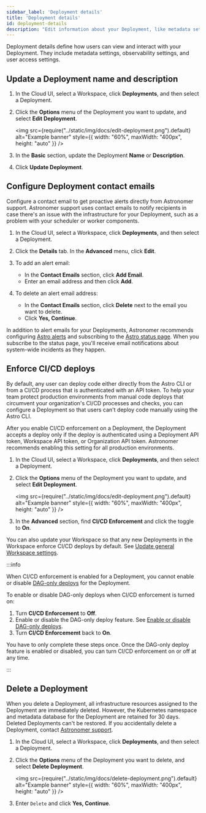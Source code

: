 ```yaml
---
sidebar_label: 'Deployment details'
title: 'Deployment details'
id: deployment-details
description: "Edit information about your Deployment, like metadata settings, observability settings, and user access settings."
---
```


Deployment details define how users can view and interact with your Deployment. They include metadata settings, observability settings, and user access settings.

## Update a Deployment name and description

1. In the Cloud UI, select a Workspace, click **Deployments**, and then select a Deployment.

2. Click the **Options** menu of the Deployment you want to update, and select **Edit Deployment**.

    <img src={require("../static/img/docs/edit-deployment.png").default} alt="Example banner" style={{ width: "60%", maxWidth: "400px", height: "auto" }} />

3. In the **Basic** section, update the Deployment **Name** or **Description**.

4. Click **Update Deployment**.

## Configure Deployment contact emails

Configure a contact email to get proactive alerts directly from Astronomer support. Astronomer support uses contact emails to notify recipients in case there's an issue with the infrastructure for your Deployment, such as a problem with your scheduler or worker components.

1. In the Cloud UI, select a Workspace, click **Deployments**, and then select a Deployment.

2. Click the **Details** tab. In the **Advanced** menu, click **Edit**.

3. To add an alert email:
    - In the **Contact Emails** section, click **Add Email**.
    - Enter an email address and then click **Add**.

4. To delete an alert email address:
    - In the **Contact Emails** section, click **Delete** next to the email you want to delete.
    - Click **Yes, Continue**.

In addition to alert emails for your Deployments, Astronomer recommends configuring [Astro alerts](alerts.md) and subscribing to the [Astro status page](https://status.astronomer.io). When you subscribe to the status page, you'll receive email notifications about system-wide incidents as they happen.

## Enforce CI/CD deploys

By default, any user can deploy code either directly from the Astro CLI or from a CI/CD process that is authenticated with an API token. To help your team protect production environments from manual code deploys that circumvent your organization's CI/CD processes and checks, you can configure a Deployment so that users can't deploy code manually using the Astro CLI. 

After you enable CI/CD enforcement on a Deployment, the Deployment accepts a deploy only if the deploy is authenticated using a Deployment API token, Workspace API token, or Organization API token. Astronomer recommends enabling this setting for all production environments.

1. In the Cloud UI, select a Workspace, click **Deployments**, and then select a Deployment.

2. Click the **Options** menu of the Deployment you want to update, and select **Edit Deployment**.

    <img src={require("../static/img/docs/edit-deployment.png").default} alt="Example banner" style={{ width: "60%", maxWidth: "400px", height: "auto" }} />

3. In the **Advanced** section, find **CI/CD Enforcement** and click the toggle to **On**.

You can also update your Workspace so that any new Deployments in the Workspace enforce CI/CD deploys by default. See [Update general Workspace settings](manage-workspaces.md#update-general-workspace-settings).

:::info

When CI/CD enforcement is enabled for a Deployment, you cannot enable or disable [DAG-only deploys](deploy-dags.md) for the Deployment.

To enable or disable DAG-only deploys when CI/CD enforcement is turned on:

1. Turn **CI/CD Enforcement** to **Off**.
2. Enable or disable the DAG-only deploy feature. See [Enable or disable DAG-only deploys](deploy-dags.md#enable-or-disable-dag-only-deploys).
3. Turn **CI/CD Enforcememt** back to **On**.

You have to only complete these steps once. Once the DAG-only deploy feature is enabled or disabled, you can turn CI/CD enforcement on or off at any time.

:::

## Delete a Deployment

When you delete a Deployment, all infrastructure resources assigned to the Deployment are immediately deleted. However, the Kubernetes namespace and metadata database for the Deployment are retained for 30 days. Deleted Deployments can't be restored. If you accidentally delete a Deployment, contact [Astronomer support](https://cloud.astronomer.io/open-support-request).

1. In the Cloud UI, select a Workspace, click **Deployments**, and then select a Deployment.
2. Click the **Options** menu of the Deployment you want to delete, and select **Delete Deployment**.

    <img src={require("../static/img/docs/delete-deployment.png").default} alt="Example banner" style={{ width: "60%", maxWidth: "400px", height: "auto" }} />

3. Enter `Delete` and click **Yes, Continue**.
